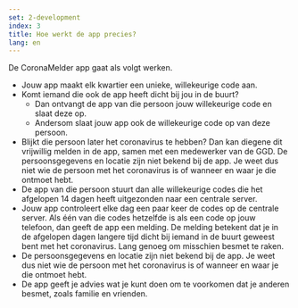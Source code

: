 ```yaml
---
set: 2-development
index: 3
title: Hoe werkt de app precies?
lang: en
---
```


De CoronaMelder app gaat als volgt werken.

- Jouw app maakt elk kwartier een unieke, willekeurige code aan.
- Komt iemand die ook de app heeft dicht bij jou in de buurt? 
    - Dan ontvangt de app van die persoon jouw willekeurige code en slaat deze op. 
    - Andersom slaat jouw app ook de willekeurige code op van deze persoon. 
- Blijkt die persoon later het coronavirus te hebben? Dan kan diegene dit vrijwillig melden in de app, 
samen met een medewerker van de GGD. De persoonsgegevens en locatie zijn niet bekend bij de app. Je weet dus niet wie de persoon met het coronavirus is of wanneer en waar je die ontmoet hebt.
- De app van die persoon stuurt dan alle willekeurige codes die het afgelopen 14 dagen heeft uitgezonden naar een centrale server.
- Jouw app controleert elke dag een paar keer de codes op de centrale server. Als één van die codes hetzelfde is als een code op jouw telefoon, dan geeft de app een melding. De melding betekent dat je in de afgelopen dagen langere tijd dicht bij iemand in de buurt geweest bent met het coronavirus. Lang genoeg om misschien besmet te raken. 
- De persoonsgegevens en locatie zijn niet bekend bij de app. Je weet dus niet wie de persoon met het coronavirus is of wanneer en waar je die ontmoet hebt.
- De app geeft je advies wat je kunt doen om te voorkomen dat je anderen besmet, zoals familie en vrienden.


